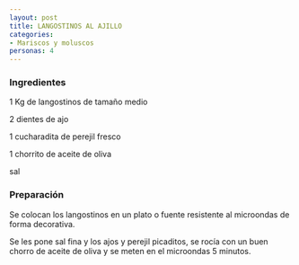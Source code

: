 ```yaml
---
layout: post
title: LANGOSTINOS AL AJILLO
categories:
- Mariscos y moluscos
personas: 4 
---
```

<h3>Ingredientes</h3>
1 Kg de langostinos de tamaño medio

2 dientes de ajo

1 cucharadita de perejil fresco

1 chorrito de aceite de oliva

sal

<h3>Preparación</h3>
Se colocan los langostinos en un plato o fuente resistente al microondas de forma decorativa.

Se les pone sal fina y los ajos y perejil picaditos, se rocía con un buen chorro de aceite de oliva y se meten en el microondas 5 minutos.
